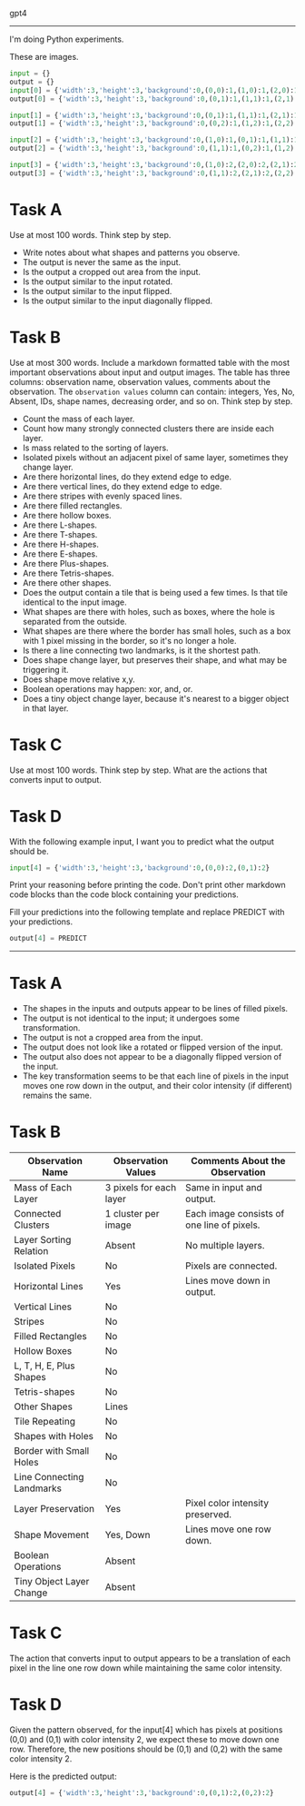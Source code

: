 gpt4

---

I'm doing Python experiments.


These are images.


```python
input = {}
output = {}
input[0] = {'width':3,'height':3,'background':0,(0,0):1,(1,0):1,(2,0):1}
output[0] = {'width':3,'height':3,'background':0,(0,1):1,(1,1):1,(2,1):1}

input[1] = {'width':3,'height':3,'background':0,(0,1):1,(1,1):1,(2,1):1}
output[1] = {'width':3,'height':3,'background':0,(0,2):1,(1,2):1,(2,2):1}

input[2] = {'width':3,'height':3,'background':0,(1,0):1,(0,1):1,(1,1):1}
output[2] = {'width':3,'height':3,'background':0,(1,1):1,(0,2):1,(1,2):1}

input[3] = {'width':3,'height':3,'background':0,(1,0):2,(2,0):2,(2,1):2}
output[3] = {'width':3,'height':3,'background':0,(1,1):2,(2,1):2,(2,2):2}
```

# Task A
Use at most 100 words.
Think step by step.
- Write notes about what shapes and patterns you observe.
- The output is never the same as the input.
- Is the output a cropped out area from the input.
- Is the output similar to the input rotated.
- Is the output similar to the input flipped.
- Is the output similar to the input diagonally flipped.


# Task B
Use at most 300 words.
Include a markdown formatted table with the most important observations about input and output images.
The table has three columns: observation name, observation values, comments about the observation.
The `observation values` column can contain: integers, Yes, No, Absent, IDs, shape names, decreasing order, and so on.
Think step by step.
- Count the mass of each layer.
- Count how many strongly connected clusters there are inside each layer.
- Is mass related to the sorting of layers.
- Isolated pixels without an adjacent pixel of same layer, sometimes they change layer.
- Are there horizontal lines, do they extend edge to edge.
- Are there vertical lines, do they extend edge to edge.
- Are there stripes with evenly spaced lines.
- Are there filled rectangles.
- Are there hollow boxes.
- Are there L-shapes.
- Are there T-shapes.
- Are there H-shapes.
- Are there E-shapes.
- Are there Plus-shapes.
- Are there Tetris-shapes.
- Are there other shapes.
- Does the output contain a tile that is being used a few times. Is that tile identical to the input image.
- What shapes are there with holes, such as boxes, where the hole is separated from the outside.
- What shapes are there where the border has small holes, such as a box with 1 pixel missing in the border, so it's no longer a hole.
- Is there a line connecting two landmarks, is it the shortest path.
- Does shape change layer, but preserves their shape, and what may be triggering it.
- Does shape move relative x,y.
- Boolean operations may happen: xor, and, or.
- Does a tiny object change layer, because it's nearest to a bigger object in that layer.


# Task C
Use at most 100 words.
Think step by step.
What are the actions that converts input to output.


# Task D
With the following example input, I want you to predict what the output should be.


```python
input[4] = {'width':3,'height':3,'background':0,(0,0):2,(0,1):2}
```
Print your reasoning before printing the code.
Don't print other markdown code blocks than the code block containing your predictions.


Fill your predictions into the following template and replace PREDICT with your predictions.
```python
output[4] = PREDICT
```

---

# Task A

- The shapes in the inputs and outputs appear to be lines of filled pixels.
- The output is not identical to the input; it undergoes some transformation.
- The output is not a cropped area from the input.
- The output does not look like a rotated or flipped version of the input. 
- The output also does not appear to be a diagonally flipped version of the input. 
- The key transformation seems to be that each line of pixels in the input moves one row down in the output, and their color intensity (if different) remains the same.

# Task B

| Observation Name             | Observation Values       | Comments About the Observation             |
| ---------------------------- | ------------------------ | ------------------------------------------ |
| Mass of Each Layer          | 3 pixels for each layer  | Same in input and output.                  |
| Connected Clusters          | 1 cluster per image      | Each image consists of one line of pixels. |
| Layer Sorting Relation      | Absent                   | No multiple layers.                        |
| Isolated Pixels             | No                       | Pixels are connected.                      |
| Horizontal Lines            | Yes                      | Lines move down in output.                 |
| Vertical Lines              | No                       |                                            |
| Stripes                     | No                       |                                            |
| Filled Rectangles           | No                       |                                            |
| Hollow Boxes                | No                       |                                            |
| L, T, H, E, Plus Shapes     | No                       |                                            |
| Tetris-shapes               | No                       |                                            |
| Other Shapes                | Lines                    |                                            |
| Tile Repeating              | No                       |                                            |
| Shapes with Holes           | No                       |                                            |
| Border with Small Holes     | No                       |                                            |
| Line Connecting Landmarks   | No                       |                                            |
| Layer Preservation          | Yes                      | Pixel color intensity preserved.           |
| Shape Movement              | Yes, Down                | Lines move one row down.                   |
| Boolean Operations          | Absent                   |                                            |
| Tiny Object Layer Change    | Absent                   |                                            |

# Task C

The action that converts input to output appears to be a translation of each pixel in the line one row down while maintaining the same color intensity.

# Task D

Given the pattern observed, for the input[4] which has pixels at positions (0,0) and (0,1) with color intensity 2, we expect these to move down one row. Therefore, the new positions should be (0,1) and (0,2) with the same color intensity 2.

Here is the predicted output:

```python
output[4] = {'width':3,'height':3,'background':0,(0,1):2,(0,2):2}
```

